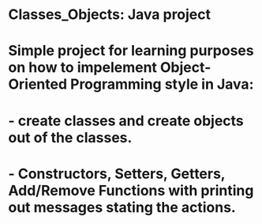 # Classes_Objects: Java project
# Simple project for learning purposes on how to impelement Object-Oriented Programming style in Java:
# - create classes and create objects out of the classes.
# - Constructors, Setters, Getters, Add/Remove Functions with printing out messages stating the actions.
